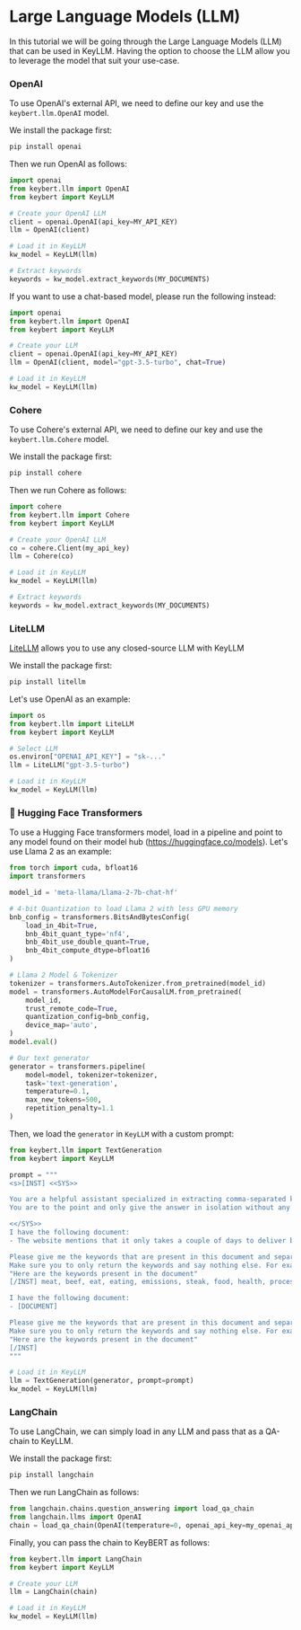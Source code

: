 # Large Language Models (LLM)
In this tutorial we will be going through the Large Language Models (LLM) that can be used in KeyLLM.
Having the option to choose the LLM allow you to leverage the model that suit your use-case.

### **OpenAI**
To use OpenAI's external API, we need to define our key and use the `keybert.llm.OpenAI` model.

We install the package first:

```bash
pip install openai
```

Then we run OpenAI as follows:

```python
import openai
from keybert.llm import OpenAI
from keybert import KeyLLM

# Create your OpenAI LLM
client = openai.OpenAI(api_key=MY_API_KEY)
llm = OpenAI(client)

# Load it in KeyLLM
kw_model = KeyLLM(llm)

# Extract keywords
keywords = kw_model.extract_keywords(MY_DOCUMENTS)
```

If you want to use a chat-based model, please run the following instead:

```python
import openai
from keybert.llm import OpenAI
from keybert import KeyLLM

# Create your LLM
client = openai.OpenAI(api_key=MY_API_KEY)
llm = OpenAI(client, model="gpt-3.5-turbo", chat=True)

# Load it in KeyLLM
kw_model = KeyLLM(llm)
```

### **Cohere**
To use Cohere's external API, we need to define our key and use the `keybert.llm.Cohere` model.

We install the package first:

```bash
pip install cohere
```

Then we run Cohere as follows:


```python
import cohere
from keybert.llm import Cohere
from keybert import KeyLLM

# Create your OpenAI LLM
co = cohere.Client(my_api_key)
llm = Cohere(co)

# Load it in KeyLLM
kw_model = KeyLLM(llm)

# Extract keywords
keywords = kw_model.extract_keywords(MY_DOCUMENTS)
```

### **LiteLLM**
[LiteLLM](https://github.com/BerriAI/litellm) allows you to use any closed-source LLM with KeyLLM

We install the package first:

```bash
pip install litellm
```


Let's use OpenAI as an example:

```python
import os
from keybert.llm import LiteLLM
from keybert import KeyLLM

# Select LLM
os.environ["OPENAI_API_KEY"] = "sk-..."
llm = LiteLLM("gpt-3.5-turbo")

# Load it in KeyLLM
kw_model = KeyLLM(llm)
```

### 🤗 **Hugging Face Transformers**
To use a Hugging Face transformers model, load in a pipeline and point
to any model found on their model hub (https://huggingface.co/models). Let's use Llama 2 as an example:

```python
from torch import cuda, bfloat16
import transformers

model_id = 'meta-llama/Llama-2-7b-chat-hf'

# 4-bit Quantization to load Llama 2 with less GPU memory
bnb_config = transformers.BitsAndBytesConfig(
    load_in_4bit=True,
    bnb_4bit_quant_type='nf4',
    bnb_4bit_use_double_quant=True,
    bnb_4bit_compute_dtype=bfloat16
)

# Llama 2 Model & Tokenizer
tokenizer = transformers.AutoTokenizer.from_pretrained(model_id)
model = transformers.AutoModelForCausalLM.from_pretrained(
    model_id,
    trust_remote_code=True,
    quantization_config=bnb_config,
    device_map='auto',
)
model.eval()

# Our text generator
generator = transformers.pipeline(
    model=model, tokenizer=tokenizer,
    task='text-generation',
    temperature=0.1,
    max_new_tokens=500,
    repetition_penalty=1.1
)
```

Then, we load the `generator` in `KeyLLM` with a custom prompt:

```python
from keybert.llm import TextGeneration
from keybert import KeyLLM

prompt = """
<s>[INST] <<SYS>>

You are a helpful assistant specialized in extracting comma-separated keywords.
You are to the point and only give the answer in isolation without any chat-based fluff.

<</SYS>>
I have the following document:
- The website mentions that it only takes a couple of days to deliver but I still have not received mine.

Please give me the keywords that are present in this document and separate them with commas.
Make sure you to only return the keywords and say nothing else. For example, don't say:
"Here are the keywords present in the document"
[/INST] meat, beef, eat, eating, emissions, steak, food, health, processed, chicken [INST]

I have the following document:
- [DOCUMENT]

Please give me the keywords that are present in this document and separate them with commas.
Make sure you to only return the keywords and say nothing else. For example, don't say:
"Here are the keywords present in the document"
[/INST]
"""

# Load it in KeyLLM
llm = TextGeneration(generator, prompt=prompt)
kw_model = KeyLLM(llm)
```

### **LangChain**

To use LangChain, we can simply load in any LLM and pass that as a QA-chain to KeyLLM.

We install the package first:

```bash
pip install langchain
```

Then we run LangChain as follows:


```python
from langchain.chains.question_answering import load_qa_chain
from langchain.llms import OpenAI
chain = load_qa_chain(OpenAI(temperature=0, openai_api_key=my_openai_api_key), chain_type="stuff")
```

Finally, you can pass the chain to KeyBERT as follows:

```python
from keybert.llm import LangChain
from keybert import KeyLLM

# Create your LLM
llm = LangChain(chain)

# Load it in KeyLLM
kw_model = KeyLLM(llm)
```
